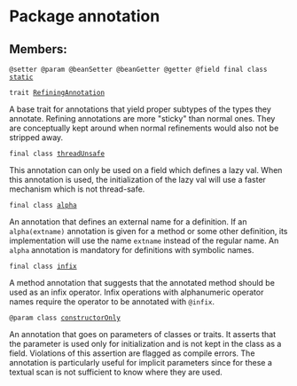 # Package annotation
## Members:
<pre><code class="language-scala" >@setter @param @beanSetter @beanGetter @getter @field final class <a href="./static.md">static</a></pre></code>
<pre><code class="language-scala" >trait <a href="./RefiningAnnotation.md">RefiningAnnotation</a></pre></code>
A base trait for annotations that yield proper subtypes of the types they annotate.
Refining annotations are more "sticky" than normal ones. They are conceptually kept
around when normal refinements would also not be stripped away.

<pre><code class="language-scala" >final class <a href="./threadUnsafe.md">threadUnsafe</a></pre></code>
This annotation can only be used on a field which defines a lazy val.
When this annotation is used, the initialization of the lazy val will use a
faster mechanism which is not thread-safe.

<pre><code class="language-scala" >final class <a href="./alpha.md">alpha</a></pre></code>
An annotation that defines an external name for a definition.
If an `alpha(extname)` annotation is given for a method or some other
definition, its implementation will use the name `extname` instead of
the regular name. An `alpha` annotation is mandatory for definitions
with symbolic names.

<pre><code class="language-scala" >final class <a href="./infix.md">infix</a></pre></code>
A method annotation that suggests that the annotated method should
be used as an infix operator. Infix operations with alphanumeric
operator names require the operator to be annotated with `@infix`.

<pre><code class="language-scala" >@param class <a href="./constructorOnly.md">constructorOnly</a></pre></code>
An annotation that goes on parameters of classes or traits. It asserts
that the parameter is used only for initialization and is not kept in
the class as a field. Violations of this assertion are flagged as
compile errors. The annotation is particularly useful for implicit
parameters since for these a textual scan is not sufficient to know
where they are used.

